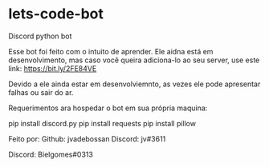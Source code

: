 # lets-code-bot
Discord python bot


Esse bot foi feito com o intuito de aprender. Ele aidna está em desenvolvimento, mas caso você queira adiciona-lo ao seu server, use este link: 
https://bit.ly/2FE84VE

Devido a ele ainda estar em desenvolviemnto, as vezes ele pode apresentar falhas ou sair do ar.

Requerimentos ara hospedar o bot em sua própria maquina:

pip install discord.py
pip install requests
pip install pillow

Feito por: 
Github: jvadebossan
Discord: jv#3611

Discord: Bielgomes#0313

